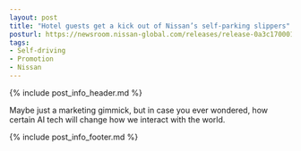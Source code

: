 ```yaml
---
layout: post
title: "Hotel guests get a kick out of Nissan’s self-parking slippers"
posturl: https://newsroom.nissan-global.com/releases/release-0a3c17000171b2fc662bfd35f7000704-180125-01-e
tags:
- Self-driving
- Promotion
- Nissan
---
```


{% include post_info_header.md %}

Maybe just a marketing gimmick, but in case you ever wondered, how certain AI tech will change how we interact with the world.

<!--more-->
{% include post_info_footer.md %}
